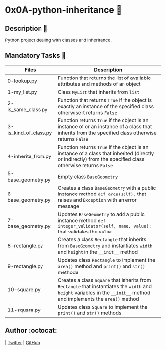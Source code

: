 # 0x0A-python-inheritance :tram:

## Description :light_rail:

Python project dealing with classes and inheritance.

## Mandatory Tasks :office:

| Files | Description |
| ----- | ----------- |
| 0-lookup.py | Function that returns the list of available attributes and methods of an object |
| 1-my_list.py | Class `MyList` that inherits from `list` |
| 2-is_same_class.py | Function that returns `True` if the object is exactly an instance of the specified class otherwise it returns `False` |
| 3-is_kind_of_class.py | Function returns `True` if the object is an instance of or an instance of a class that inherits from the specified class otherwise returns `False` |
| 4-inherits_from.py | Function returns `True` if the object is an instance of a class that inherited (directly or indirectly) from the specified class otherwise returns `False` |
| 5-base_geometry.py | Empty class `BaseGeometry` |
| 6-base_geometry.py | Creates a class `BaseGeometry` with a public instance method `def area(self):` that raises and `Exception` with an error message |
| 7-base_geometry.py | Updates `BaseGeometry` to add a public instance method `def integer_validator(self, name, value):` that validates the `value` |
| 8-rectangle.py | Creates a class `Rectangle` that inherits from `BaseGeometry` and instantiates `width` and `height` in the `__init__` method |
| 9-rectangle.py | Updates class `Rectangle` to implement the `area()` method and `print()` and `str()` methods |
| 10-square.py | Creates a class `Square` that inherits from `Rectangle` that instantiates the `width` and `height` variables in the `__init__` method and implements the `area()` method |
| 11-square.py | Updates class `Square` to implement the `print()` and `str()` methods |

## Author :octocat:

| [Twitter](https://twitter.com/Timi_nihel) | [GitHub](https://github.com/Thi-mee)
